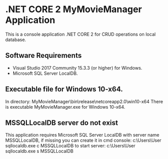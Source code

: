 # .NET CORE 2 MyMovieManager Application
This is a console application .NET CORE 2 for CRUD operations on local database.

## Software Requirements
* Visual Studio 2017 Community 15.3.3 (or higher) for Windows.
* Microsoft SQL Server LocalDB.

## Executable file for Windows 10-x64.
In directory: MyMovieManager\bin\release\netcoreapp2.0\win10-x64 There is executable MyMovieManager.exe for Windows 10-x64.

## MSSQLLocalDB server do not exist
This application requires Microsoft SQL Server LocalDB with server name MSSQLLocalDB, 
if missing you can create it in cmd console: c:\Users\User sqllocaldb.exe c MSSQLLocalDB
to start server: c:\Users\User sqllocaldb.exe s MSSQLLocalDB
